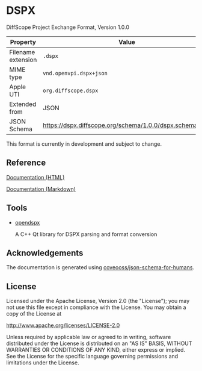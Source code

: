 # DSPX

DiffScope Project Exchange Format, Version 1.0.0

| Property            | Value                                                      |
|---------------------|------------------------------------------------------------|
| Filename extension  | `.dspx`                                                    |
| MIME type           | `vnd.openvpi.dspx+json`                                    |
| Apple UTI           | `org.diffscope.dspx`                                       |
| Extended from       | JSON                                                       |
| JSON Schema         | <https://dspx.diffscope.org/schema/1.0.0/dspx.schema.json> |

This format is currently in development and subject to change.

## Reference

[Documentation (HTML)](docs/1.0.0/index.html)

[Documentation (Markdown)](docs/1.0.0/schema_doc.md)

## Tools

- [opendspx](https://github.com/diffscope/opendspx)

  A C++ Qt library for DSPX parsing and format conversion

## Acknowledgements

The documentation is generated using [coveooss/json-schema-for-humans](https://github.com/coveooss/json-schema-for-humans).

## License

Licensed under the Apache License, Version 2.0 (the "License"); you may not use this file except in compliance with the License. You may obtain a copy of the License at

<http://www.apache.org/licenses/LICENSE-2.0>

Unless required by applicable law or agreed to in writing, software distributed under the License is distributed on an "AS IS" BASIS, WITHOUT WARRANTIES OR CONDITIONS OF ANY KIND, either express or implied. See the License for the specific language governing permissions and limitations under the License.